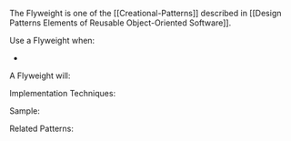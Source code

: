 The Flyweight is one of the [[Creational-Patterns]] described in [[Design Patterns Elements of Reusable Object-Oriented Software]].

Use a Flyweight when:

* 

A Flyweight will:

Implementation Techniques:

Sample:

Related Patterns: